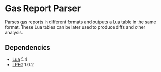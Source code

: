 # Gas Report Parser

Parses gas reports in different formats and outputs a Lua table in the same format. These Lua tables can be later used to produce diffs and other analysis.

## Dependencies

* [Lua](https://www.lua.org) 5.4
* [LPEG](https://www.inf.puc-rio.br/~roberto/lpeg/) 1.0.2

